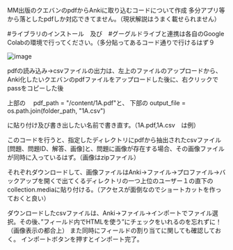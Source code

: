 MM出版のクエバンのpdfからAnkiに取り込むコードについて作成
多分アプリ等から落としたpdfしか対応できてません。（現状解説はうまく載せられません）

#ライブラリのインストール　及び　#グーグルドライブと連携は各自のGoogle Colabの環境で行ってください。（多分貼ってあるコード通りで行けるはず９


![image](https://github.com/user-attachments/assets/547db840-942f-4ea1-bace-d119287aa91e)



pdfの読み込み→csvファイルの出力は、左上のファイルのアップロードから、Anki化したいクエバンのpdfファイルをアップロードした後に、右クリックでpassをコピーした後

上部の　
pdf_path = "/content/1A.pdf"と、
下部の
output_file = os.path.join(folder_path, "1A.csv")

に貼り付け及び書き出したい名前で書き直す。（1A.pdf,1A.csv　は例）

このコードを行うと、指定したディレクトリにpdfから抽出されたcsvファイル[問題、問題ID、解答、画像]と、問題に画像が存在する場合、その画像ファイルが同時に入っているはず。（画像はzipファイル）


それぞれダウンロードして、画像ファイルはAnki→ファイル→プロファイル→バックアップを開くで出てくるディレクトリの一つ上位のユーザー１の直下のcollection.mediaに貼り付ける。（アクセスが面倒なのでショートカットを作っておくと良い）



ダウンロードしたcsvファイルは、Anki→ファイル→インポートでファイル選択。その後、”フィールド内でHTMLを使う”にチェックをいれるのを忘れずに！（画像表示の都合上）
また同時にフィールドの割り当てに関しても確認しておく。
インポートボタンを押すとインポート完了。

